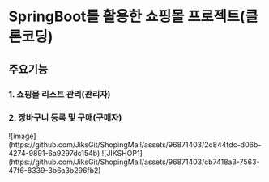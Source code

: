 <h1>SpringBoot를 활용한 쇼핑몰 프로젝트(클론코딩)</h1>

<h2>주요기능</h2>

<h3>1. 쇼핑몰 리스트 관리(관리자)</h3>
<h3>2. 장바구니 등록 및 구매(구매자)</h3>
![image](https://github.com/JiksGit/ShopingMall/assets/96871403/2c844fdc-d06b-4274-9891-6a9297dc154b)
![JIKSHOP1](https://github.com/JiksGit/ShopingMall/assets/96871403/cb7418a3-7563-47f6-8339-3b6a3b296fb2)
